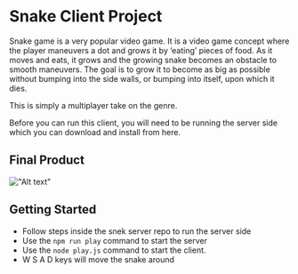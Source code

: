 # Snake Client Project

Snake game is a very popular video game. It is a video game concept where the player maneuvers a dot and grows it by ‘eating’ pieces of food. As it moves and eats, it grows and the growing snake becomes an obstacle to smooth maneuvers. The goal is to grow it to become as big as possible without bumping into the side walls, or bumping into itself, upon which it dies.

This is simply a multiplayer take on the genre.

Before you can run this client, you will need to be running the server side which you can download and install from here. 

## Final Product

!["![Alt text](https://github.com/SlavaRez25/snake-client/blob/main/Snake.JPG?raw=true)"](#)


## Getting Started

- Follow steps inside the snek server repo to run the server side
- Use the `npm run play` command to start the server
- Use the `node play.js` command to start the client.
- W S A D keys will move the snake around